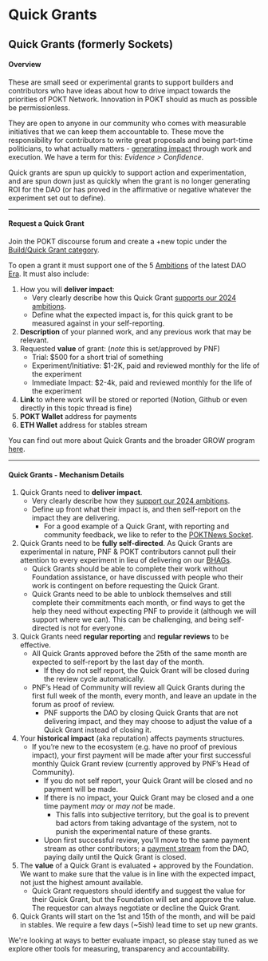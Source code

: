 # Quick Grants

## **Quick Grants (formerly Sockets)**

#### Overview

These are small seed or experimental grants to support builders and contributors who have ideas about how to drive impact towards the priorities of POKT Network. Innovation in POKT should as much as possible be permissionless.

They are open to anyone in our community who comes with measurable initiatives that we can keep them accountable to. These move the responsibility for contributors to write great proposals and being part-time politicians, to what actually matters - [generating impact](https://forum.pokt.network/t/contributions-path-to-impact/5038) through work and execution. We have a term for this: _Evidence > Confidence_.

Quick grants are spun up quickly to support action and experimentation, and are spun down just as quickly when the grant is no longer generating ROI for the DAO (or has proved in the affirmative or negative whatever the experiment set out to define).

***

#### Request a Quick Grant

Join the POKT discourse forum and create a +new topic under the [Build/Quick Grant category](https://forum.pokt.network/c/build/quick-grants-fka-sockets/109).&#x20;

To open a grant it must support one of the 5 [Ambitions](https://forum.pokt.network/uploads/default/original/2X/6/6606f2f32ca26513257cda76400825bcaac7ac14.jpeg) of the latest DAO [Era](https://forum.pokt.network/t/a-new-era-in-dao-operations/4418). It must also include:

1. How you will **deliver impact**:
   * Very clearly describe how this Quick Grant [supports our 2024 ambitions](https://forum.pokt.network/t/pnf-ecosystem-strategy-and-ambitions-update/4836).
   * Define what the expected impact is, for this quick grant to be measured against in your self-reporting.
2. **Description** of your planned work, and any previous work that may be relevant.
3. Requested **value** of grant: (_note_ this is set/approved by PNF)
   * Trial: $500 for a short trial of something
   * Experiment/Initiative: $1-2K, paid and reviewed monthly for the life of the experiment
   * Immediate Impact: $2-4k, paid and reviewed monthly for the life of the experiment
4. **Link** to where work will be stored or reported (Notion, Github or even directly in this topic thread is fine)
5. **POKT Wallet** address for payments
6. **ETH Wallet** address for stables stream

You can find out more about Quick Grants and the broader GROW program [here](https://forum.pokt.network/t/grow-grants-rewards-opportunities-work/3994).

***

#### Quick Grants - Mechanism Details

1. Quick Grants need to **deliver impact**.&#x20;
   * Very clearly describe how they [support our 2024 ambitions](https://forum.pokt.network/t/pnf-ecosystem-strategy-and-ambitions-update/4836).
   * Define up front what their impact is, and then self-report on the impact they are delivering.
     * For a good example of a Quick Grant, with reporting and community feedback, we like to refer to the [POKTNews Socket](https://forum.pokt.network/t/closed-poktnews-plugs-into-the-socket/4058).
2. Quick Grants need to be **fully self-directed**. As Quick Grants are experimental in nature, PNF & POKT contributors cannot pull their attention to every experiment in lieu of delivering on our [BHAGs](https://forum.pokt.network/t/pnfs-ecosystem-thesis-for-pocket-how-we-become-unstoppable/4353).
   * Quick Grants should be able to complete their work without Foundation assistance, or have discussed with people who their work is contingent on before requesting the Quick Grant.
   * Quick Grants need to be able to unblock themselves and still complete their commitments each month, or find ways to get the help they need without expecting PNF to provide it (although we will support where we can). This can be challenging, and being self-directed is not for everyone.
3. Quick Grants need **regular reporting** and **regular reviews** to be effective.
   * All Quick Grants approved before the 25th of the same month are expected to self-report by the last day of the month.
     * If they do not self report, the Quick Grant will be closed during the review cycle automatically.
   * PNF’s Head of Community will review all Quick Grants during the first full week of the month, every month, and leave an update in the forum as proof of review.
     * PNF supports the DAO by closing Quick Grants that are not delivering impact, and they may choose to adjust the value of a Quick Grant instead of closing it.
4. Your **historical impact** (aka reputation) affects payments structures.
   * If you’re new to the ecosystem (e.g. have no proof of previous impact), your first payment will be made after your first successful monthly Quick Grant review (currently approved by PNF’s Head of Community).
     * If you do not self report, your Quick Grant will be closed and no payment will be made.
     * If there is no impact, your Quick Grant may be closed and a one time payment _may_ or _may not_ be made.
       * This falls into subjective territory, but the goal is to prevent bad actors from taking advantage of the system, not to punish the experimental nature of these grants.
     * Upon first successful review, you’ll move to the same payment stream as other contributors; a [payment stream](https://hedgey.finance/) from the DAO, paying daily until the Quick Grant is closed.
5. The **value** of a Quick Grant is evaluated + approved by the Foundation. We want to make sure that the value is in line with the expected impact, not just the highest amount available.
   * Quick Grant requestors should identify and suggest the value for their Quick Grant, but the Foundation will set and approve the value. The requestor can always negotiate or decline the Quick Grant.
6. Quick Grants will start on the 1st and 15th of the month, and will be paid in stables. We require a few days (\~5ish) lead time to set up new grants.

We're looking at ways to better evaluate impact, so please stay tuned as we explore other tools for measuring, transparency and accountability.


